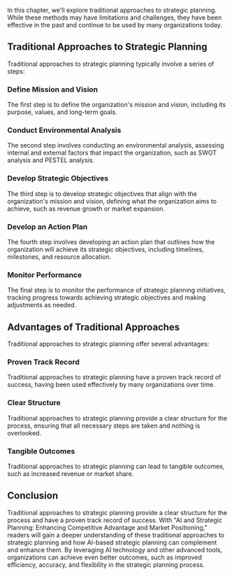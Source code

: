 
In this chapter, we'll explore traditional approaches to strategic planning. While these methods may have limitations and challenges, they have been effective in the past and continue to be used by many organizations today.

Traditional Approaches to Strategic Planning
--------------------------------------------

Traditional approaches to strategic planning typically involve a series of steps:

### Define Mission and Vision

The first step is to define the organization's mission and vision, including its purpose, values, and long-term goals.

### Conduct Environmental Analysis

The second step involves conducting an environmental analysis, assessing internal and external factors that impact the organization, such as SWOT analysis and PESTEL analysis.

### Develop Strategic Objectives

The third step is to develop strategic objectives that align with the organization's mission and vision, defining what the organization aims to achieve, such as revenue growth or market expansion.

### Develop an Action Plan

The fourth step involves developing an action plan that outlines how the organization will achieve its strategic objectives, including timelines, milestones, and resource allocation.

### Monitor Performance

The final step is to monitor the performance of strategic planning initiatives, tracking progress towards achieving strategic objectives and making adjustments as needed.

Advantages of Traditional Approaches
------------------------------------

Traditional approaches to strategic planning offer several advantages:

### Proven Track Record

Traditional approaches to strategic planning have a proven track record of success, having been used effectively by many organizations over time.

### Clear Structure

Traditional approaches to strategic planning provide a clear structure for the process, ensuring that all necessary steps are taken and nothing is overlooked.

### Tangible Outcomes

Traditional approaches to strategic planning can lead to tangible outcomes, such as increased revenue or market share.

Conclusion
----------

Traditional approaches to strategic planning provide a clear structure for the process and have a proven track record of success. With "AI and Strategic Planning: Enhancing Competitive Advantage and Market Positioning," readers will gain a deeper understanding of these traditional approaches to strategic planning and how AI-based strategic planning can complement and enhance them. By leveraging AI technology and other advanced tools, organizations can achieve even better outcomes, such as improved efficiency, accuracy, and flexibility in the strategic planning process.
